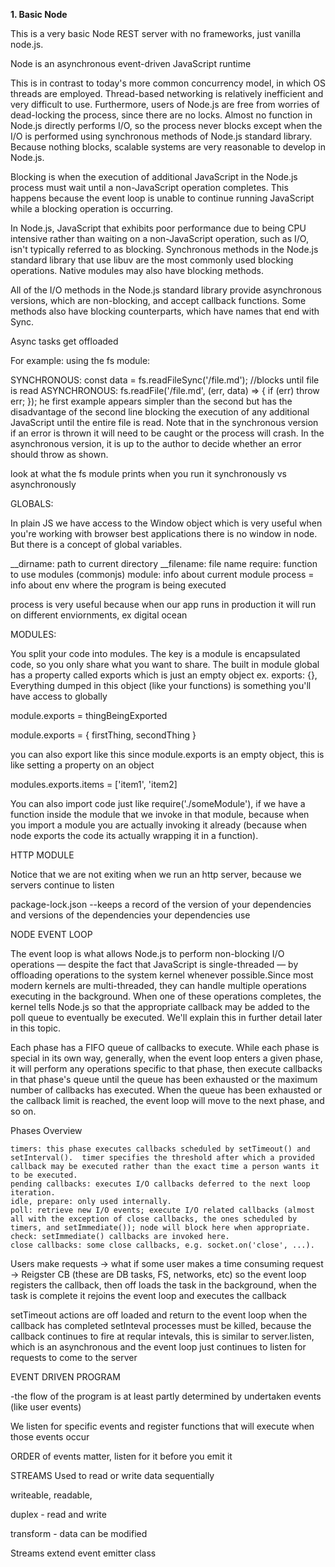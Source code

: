 <strong>1. Basic Node</strong>

This is a very basic Node REST server with no frameworks, just vanilla node.js.


Node is an asynchronous event-driven JavaScript runtime

This is in contrast to today's more common concurrency model, in which OS threads are employed. Thread-based networking is relatively inefficient and very difficult to use. Furthermore, users of Node.js are free from worries of dead-locking the process, since there are no locks. Almost no function in Node.js directly performs I/O, so the process never blocks except when the I/O is performed using synchronous methods of Node.js standard library. Because nothing blocks, scalable systems are very reasonable to develop in Node.js.

Blocking is when the execution of additional JavaScript in the Node.js process must wait until a non-JavaScript operation completes. This happens because the event loop is unable to continue running JavaScript while a blocking operation is occurring.

In Node.js, JavaScript that exhibits poor performance due to being CPU intensive rather than waiting on a non-JavaScript operation, such as I/O, isn't typically referred to as blocking. Synchronous methods in the Node.js standard library that use libuv are the most commonly used blocking operations. Native modules may also have blocking methods.

All of the I/O methods in the Node.js standard library provide asynchronous versions, which are non-blocking, and accept callback functions. Some methods also have blocking counterparts, which have names that end with Sync.

Async tasks get offloaded

For example: using the fs module:

SYNCHRONOUS:
const data = fs.readFileSync('/file.md'); //blocks until file is read
ASYNCHRONOUS:
fs.readFile('/file.md', (err, data) => {
  if (err) throw err;
});
he first example appears simpler than the second but has the disadvantage of the second line blocking the execution of any additional JavaScript until the entire file is read. Note that in the synchronous version if an error is thrown it will need to be caught or the process will crash. In the asynchronous version, it is up to the author to decide whether an error should throw as shown.



look at what the fs module prints when you run it synchronously vs asynchronously



GLOBALS:

In plain JS we have access to the Window object which is very useful when you're working with browser best applications
there is no window in node. But there is a concept of global variables. 

__dirname: path to current directory
__filename: file name
require: function to use modules (commonjs)
module: info about current module
process = info about env where the program is being executed


process is very useful  because when our app runs in production it will run on different enviornments, ex digital ocean




MODULES:

You split your code into modules. The key is a module is encapsulated code, so you only share what you want to share.
The built in module global has a property called exports which is just an empty object ex.  exports: {},
Everything dumped in this object (like your functions) is something you'll have access to globally



module.exports = thingBeingExported

module.exports = { firstThing, secondThing }

you can also export like this since module.exports is an empty object, this is like setting a property on an object

modules.exports.items = ['item1', 'item2]




You can also import code just like require('./someModule'), if we have a function inside the module that we invoke in that module, because when you import a
module you are actually invoking it already (because when node exports the code its actually wrapping it in a function).


HTTP MODULE

Notice that we are not exiting when we run an http server, because we servers continue to listen


package-lock.json --keeps a record of the version of your dependencies and versions of the dependencies your dependencies use



NODE EVENT LOOP

The event loop is what allows Node.js to perform non-blocking I/O operations — despite the fact that JavaScript is single-threaded — by offloading operations to the system kernel whenever possible.Since most modern kernels are multi-threaded, they can handle multiple operations executing in the background. When one of these operations completes, the kernel tells Node.js so that the appropriate callback may be added to the poll queue to eventually be executed. We'll explain this in further detail later in this topic.

Each phase has a FIFO queue of callbacks to execute. While each phase is special in its own way, generally, when the event loop enters a given phase, it will perform any operations specific to that phase, then execute callbacks in that phase's queue until the queue has been exhausted or the maximum number of callbacks has executed. When the queue has been exhausted or the callback limit is reached, the event loop will move to the next phase, and so on.

Phases Overview

    timers: this phase executes callbacks scheduled by setTimeout() and setInterval().  timer specifies the threshold after which a provided callback may be executed rather than the exact time a person wants it to be executed. 
    pending callbacks: executes I/O callbacks deferred to the next loop iteration.
    idle, prepare: only used internally.
    poll: retrieve new I/O events; execute I/O related callbacks (almost all with the exception of close callbacks, the ones scheduled by timers, and setImmediate()); node will block here when appropriate.
    check: setImmediate() callbacks are invoked here.
    close callbacks: some close callbacks, e.g. socket.on('close', ...).



Users make requests -> what if some user makes a time consuming request -> Reigster CB (these are DB tasks, FS, networks, etc) so the event loop registers the callback, then off loads the task in the background, when the task is complete it rejoins the event loop
and executes the callback


setTimeout actions are off loaded and return to the event loop when the callback has completed
setInteval processes must be killed, because the callback continues to fire at reqular intevals, this is
similar to server.listen, which is an asynchronous and the event loop just continues to listen for requests to come to the server



EVENT DRIVEN PROGRAM

-the flow of the program is at least partly determined  by undertaken events (like user events)

We listen for specific events and register functions that will execute when those events occur


ORDER of events matter, listen for it before you emit it



STREAMS
Used to read or write data sequentially

writeable, readable, 

duplex - read and write

transform - data can be modified

Streams extend event emitter class


